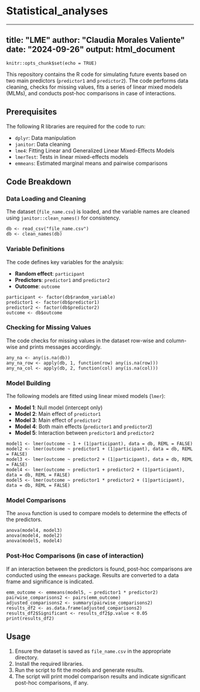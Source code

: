 # Statistical_analyses
---
title: "LME"
author: "Claudia Morales Valiente"
date: "2024-09-26"
output: html_document
---

```{r setup, include=FALSE}
knitr::opts_chunk$set(echo = TRUE)
```

This repository contains the R code for simulating future events based on two main predictors (`predictor1` and `predictor2`). The code performs data cleaning, checks for missing values, fits a series of linear mixed models (MLMs), and conducts post-hoc comparisons in case of interactions.

## Prerequisites

The following R libraries are required for the code to run:

- `dplyr`: Data manipulation
- `janitor`: Data cleaning
- `lme4`: Fitting Linear and Generalized Linear Mixed-Effects Models
- `lmerTest`: Tests in linear mixed-effects models
- `emmeans`: Estimated marginal means and pairwise comparisons

## Code Breakdown

### Data Loading and Cleaning
The dataset (`file_name.csv`) is loaded, and the variable names are cleaned using `janitor::clean_names()` for consistency.

```{r database}
db <- read_csv("file_name.csv")
db <- clean_names(db)
```

### Variable Definitions
The code defines key variables for the analysis:

- **Random effect**: `participant`
- **Predictors**: `predictor1` and `predictor2`
- **Outcome**: `outcome`

```{r variables}
participant <- factor(db$random_variable)
predictor1 <- factor(db$predictor1)
predictor2 <- factor(db$predictor2)
outcome <- db$outcome
```

### Checking for Missing Values
The code checks for missing values in the dataset row-wise and column-wise and prints messages accordingly.

```{r missing values}
any_na <- any(is.na(db))
any_na_row <- apply(db, 1, function(row) any(is.na(row)))
any_na_col <- apply(db, 2, function(col) any(is.na(col)))
```

### Model Building
The following models are fitted using linear mixed models (`lmer`):

- **Model 1**: Null model (intercept only)
- **Model 2**: Main effect of `predictor1`
- **Model 3**: Main effect of `predictor2`
- **Model 4**: Both main effects (`predictor1` and `predictor2`)
- **Model 5**: Interaction between `predictor1` and `predictor2`

```{r model}
model1 <- lmer(outcome ~ 1 + (1|participant), data = db, REML = FALSE)
model2 <- lmer(outcome ~ predictor1 + (1|participant), data = db, REML = FALSE)
model3 <- lmer(outcome ~ predictor2 + (1|participant), data = db, REML = FALSE)
model4 <- lmer(outcome ~ predictor1 + predictor2 + (1|participant), data = db, REML = FALSE)
model5 <- lmer(outcome ~ predictor1 * predictor2 + (1|participant), data = db, REML = FALSE)
```

### Model Comparisons
The `anova` function is used to compare models to determine the effects of the predictors.

```{r anovas}
anova(model4, model3)
anova(model4, model2)
anova(model5, model4)
```

### Post-Hoc Comparisons (in case of interaction)
If an interaction between the predictors is found, post-hoc comparisons are conducted using the `emmeans` package. Results are converted to a data frame and significance is indicated.

```{r pairwise comparisons}
emm_outcome <- emmeans(model5, ~ predictor1 * predictor2)
pairwise_comparisons2 <- pairs(emm_outcome)
adjusted_comparisons2 <- summary(pairwise_comparisons2)
results_df2 <- as.data.frame(adjusted_comparisons2)
results_df2$Significant <- results_df2$p.value < 0.05
print(results_df2)
```

## Usage

1. Ensure the dataset is saved as `file_name.csv` in the appropriate directory.
2. Install the required libraries.
3. Run the script to fit the models and generate results.
4. The script will print model comparison results and indicate significant post-hoc comparisons, if any.
